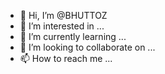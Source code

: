 - 👋 Hi, I’m @BHUTTOZ
- 👀 I’m interested in ...
- 🌱 I’m currently learning ...
- 💞️ I’m looking to collaborate on ...
- 📫 How to reach me ...

<!---
BHUTTOZ/BHUTTOZ is a ✨ special ✨ repository because its `README.md` (this file) appears on your GitHub profile.
You can click the Preview link to take a look at your changes.
--->

